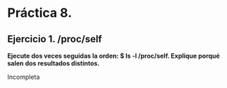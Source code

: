# Práctica 8.

## Ejercicio 1. /proc/self

__Ejecute dos veces seguidas la orden: $ ls -l /proc/self. Explique porqué salen dos resultados distintos.__

Incompleta